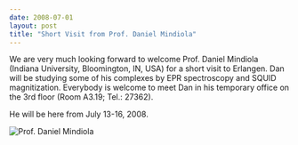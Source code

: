 ```yaml
---
date: 2008-07-01
layout: post
title: "Short Visit from Prof. Daniel Mindiola"
---
```


We are very much looking forward to welcome Prof. Daniel Mindiola (Indiana University, Bloomington, IN, USA) for a short visit to Erlangen. 
Dan will be studying some of his complexes by EPR spectroscopy and SQUID magnitization.
Everybody is welcome to meet Dan in his temporary office on the 3rd floor (Room A3.19; Tel.: 27362). 

He will be here from July 13-16, 2008. 

![Prof. Daniel Mindiola](img/DanMindiola.jpg)